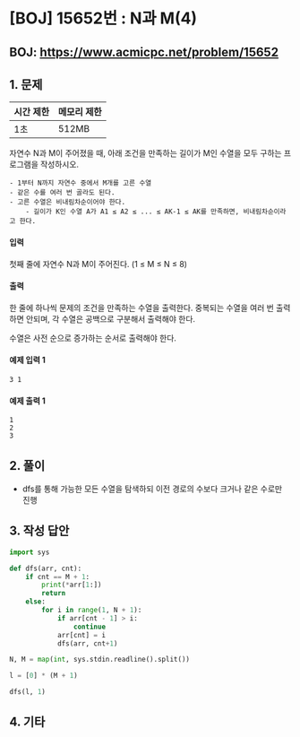 #  [BOJ] 15652번 : N과 M(4)

## BOJ: https://www.acmicpc.net/problem/15652

## 1. 문제

|시간 제한| 메모리 제한| 
|:----|:----|
|1초|512MB|


자연수 N과 M이 주어졌을 때, 아래 조건을 만족하는 길이가 M인 수열을 모두 구하는 프로그램을 작성하시오.

	- 1부터 N까지 자연수 중에서 M개를 고른 수열
	- 같은 수를 여러 번 골라도 된다.
	- 고른 수열은 비내림차순이어야 한다.
		- 길이가 K인 수열 A가 A1 ≤ A2 ≤ ... ≤ AK-1 ≤ AK를 만족하면, 비내림차순이라고 한다.

#### 입력
첫째 줄에 자연수 N과 M이 주어진다. (1 ≤ M ≤ N ≤ 8)

#### 출력
한 줄에 하나씩 문제의 조건을 만족하는 수열을 출력한다. 중복되는 수열을 여러 번 출력하면 안되며, 각 수열은 공백으로 구분해서 출력해야 한다.

수열은 사전 순으로 증가하는 순서로 출력해야 한다.

#### 예제 입력 1
```
3 1
```
#### 예제 출력 1
```
1
2
3
```
## 2. 풀이
- dfs를 통해 가능한 모든 수열을 탐색하되 이전 경로의 수보다 크거나 같은 수로만 진행

## 3. 작성 답안
```python
import sys

def dfs(arr, cnt):
	if cnt == M + 1:
		print(*arr[1:])
		return
	else:
		for i in range(1, N + 1):
			if arr[cnt - 1] > i:
				continue
			arr[cnt] = i
			dfs(arr, cnt+1)

N, M = map(int, sys.stdin.readline().split())

l = [0] * (M + 1)

dfs(l, 1)
```
## 4. 기타
